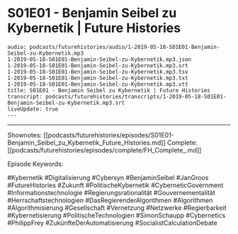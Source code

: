 # S01E01 - Benjamin Seibel zu Kybernetik | Future Histories

```audio-note
audio: podcasts/futurehistories/audio/1-2019-05-18-S01E01-Benjamin-Seibel-zu-Kybernetik.mp3
1-2019-05-18-S01E01-Benjamin-Seibel-zu-Kybernetik.mp3.json
1-2019-05-18-S01E01-Benjamin-Seibel-zu-Kybernetik.mp3.srt
1-2019-05-18-S01E01-Benjamin-Seibel-zu-Kybernetik.mp3.tsv
1-2019-05-18-S01E01-Benjamin-Seibel-zu-Kybernetik.mp3.txt
1-2019-05-18-S01E01-Benjamin-Seibel-zu-Kybernetik.mp3.vtt
title: S01E01 - Benjamin Seibel zu Kybernetik | Future Histories
transcript: podcasts/futurehistories/transcripts/1-2019-05-18-S01E01-Benjamin-Seibel-zu-Kybernetik.mp3.srt
liveUpdate: true
---

```
---

Shownotes: [[podcasts/futurehistories/episodes/S01E01-Benjamin_Seibel_zu_Kybernetik_Future_Histories.md]]
Complete: [[podcasts/futurehistories/episodes/complete/FH_Complete_.md]]


Episode Keywords:

#Kybernetik #Digitalisierung #Cybersyn #BenjaminSeibel #JanGroos #FutureHistories #Zukunft #PolitischeKybernetik #CyberneticGovernment #Informationstechnologie #Regierungsrationalität #Gouvernementalität #Herrschaftstechnologien #DasRegierenderAlgorithmen #Algorithmen #Algorithmisierung #Gesellschaft #Vernetzung #Netzwerke #Regierbarkeit #Kybernetisierung #PolitischeTechnologien #SimonSchaupp #Cybernetics #PhilippFrey #ZukünfteDerAutomatisierung #SocialistCalculationDebate
